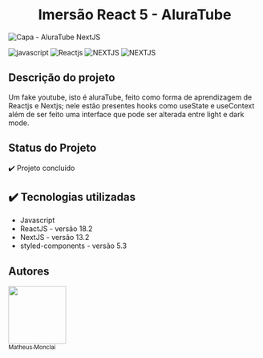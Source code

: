 <!-- # Imersão React 5 - AluraTube -->

<h1 align="center"> Imersão React 5 - AluraTube </h1>

![Capa - AluraTube NextJS](https://github.com/monclai/Alura-imersao-react-5/assets/44307789/ff590645-22e5-4c06-8183-e94a4aab7387)

![javascript](https://img.shields.io/badge/LANGUAGE-javascript-yellow)
![Reactjs](https://img.shields.io/badge/LIBRARY-ReactJS-blue)
![NEXTJS](https://img.shields.io/badge/FRAMEWORK-NextJS-darkblue)
![NEXTJS](https://img.shields.io/badge/STATUS-concluded-green)

## Descrição do projeto

Um fake youtube, isto é aluraTube, feito como forma de aprendizagem de Reactjs e Nextjs; nele estão presentes hooks como useState e useContext além de ser feito uma interface que pode ser alterada entre light e dark mode.

## Status do Projeto

✔️ Projeto concluído

## ✔️ Tecnologias utilizadas

* Javascript
* ReactJS - versão 18.2
* NextJS - versão 13.2
* styled-components - versão 5.3

## Autores

[<img src="https://avatars.githubusercontent.com/u/44307789?v=4" width=115><br><sub>Matheus Monclai</sub>]([https://github.com/camilafernanda](https://github.com/monclai))

